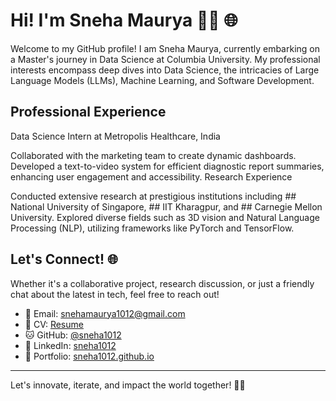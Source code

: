 # Hi! I'm Sneha Maurya 👩‍💻 🌐

Welcome to my GitHub profile! I am Sneha Maurya, currently embarking on a Master's journey in Data Science at Columbia University. My professional interests encompass deep dives into Data Science, the intricacies of Large Language Models (LLMs), Machine Learning, and Software Development.

## Professional Experience
Data Science Intern at Metropolis Healthcare, India

Collaborated with the marketing team to create dynamic dashboards.
Developed a text-to-video system for efficient diagnostic report summaries, enhancing user engagement and accessibility.
Research Experience

Conducted extensive research at prestigious institutions including ## National University of Singapore, ## IIT Kharagpur, and ## Carnegie Mellon University.
Explored diverse fields such as 3D vision and Natural Language Processing (NLP), utilizing frameworks like PyTorch and TensorFlow.
  
## Let's Connect! 🌐

Whether it's a collaborative project, research discussion, or just a friendly chat about the latest in tech, feel free to reach out!

- 📩 Email: snehamaurya1012@gmail.com
- 📄 CV: [Resume](https://drive.google.com/file/d/1KnNy4x2mhuoHJHXaiZ9VsDWu7lDySUfW/view)
- 🐱 GitHub: [@sneha1012](https://github.com/sneha1012)
- 🔗 LinkedIn: [sneha1012](https://linkedin.com/in/sneha101202)
- 💼 Portfolio: [sneha1012.github.io](https://sneha1012.github.io)

---

Let's innovate, iterate, and impact the world together! 🚀🌟


<!--*sneha1012/sneha1012** is a ✨ _special_ ✨ repository because its `README.md` (this file) appears on your GitHub profile.

Here are some ideas to get you started:

- 🔭 I’m currently working on ...
- 🌱 I’m currently learning ...
- 👯 I’m looking to collaborate on ...
- 🤔 I’m looking for help with ...
- 💬 Ask me about ...
- 📫 How to reach me: ...
- 😄 Pronouns: ...
- ⚡ Fun fact: ...
-->
